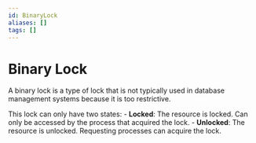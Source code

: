 ```yaml
---
id: BinaryLock
aliases: []
tags: []
---
```


# Binary Lock 

A binary lock is a type of lock that is not typically used in database management systems because it is too restrictive.

This lock can only have two states:
    - **Locked**: The resource is locked. Can only be accessed by the process that acquired the lock.
    - **Unlocked**: The resource is unlocked. Requesting processes can acquire the lock.

